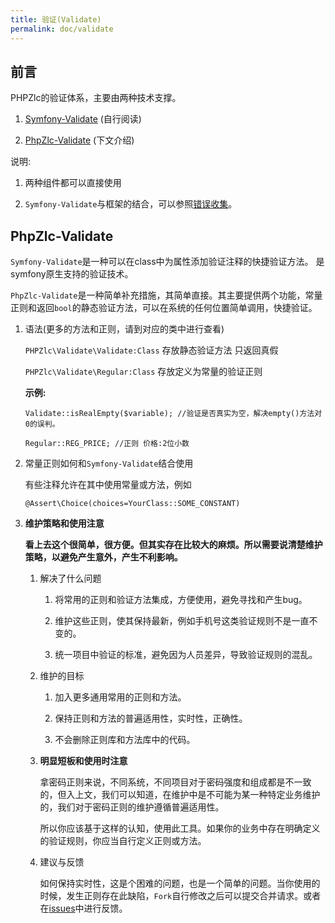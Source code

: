 ```yaml
---
title: 验证(Validate)
permalink: doc/validate
---
```


## 前言

PHPZlc的验证体系，主要由两种技术支撑。

1. [Symfony-Validate](https://symfony.com/doc/4.4/validation.html) (自行阅读)

2. [PhpZlc-Validate](https://github.com/phpzlc/validate) (下文介绍)

说明:

1. 两种组件都可以直接使用

2. `Symfony-Validate`与框架的结合，可以参照[错误收集](/doc/errors)。

## PhpZlc-Validate

`Symfony-Validate`是一种可以在class中为属性添加验证注释的快捷验证方法。 是symfony原生支持的验证技术。

`PhpZlc-Validate`是一种简单补充措施，其简单直接。其主要提供两个功能，常量正则和返回`bool`的静态验证方法，可以在系统的任何位置简单调用，快捷验证。

1. 语法(更多的方法和正则，请到对应的类中进行查看)

    `PHPZlc\Validate\Validate:Class`  存放静态验证方法  只返回真假
    
    `PHPZlc\Validate\Regular:Class` 存放定义为常量的验证正则
    
    **示例:**
    
    ```shell
    Validate::isRealEmpty($variable); //验证是否真实为空，解决empty()方法对0的误判。
    ```
   
    ```shell
    Regular::REG_PRICE; //正则 价格:2位小数
    ```
   
2. 常量正则如何和`Symfony-Validate`结合使用

    有些注释允许在其中使用常量或方法，例如
    
    ```shell
    @Assert\Choice(choices=YourClass::SOME_CONSTANT)
    ```

3. **维护策略和使用注意**

   **看上去这个很简单，很方便。但其实存在比较大的麻烦。所以需要说清楚维护策略，以避免产生意外，产生不利影响。**
   
   1. 解决了什么问题
       
       1. 将常用的正则和验证方法集成，方便使用，避免寻找和产生bug。
       
       2. 维护这些正则，使其保持最新，例如手机号这类验证规则不是一直不变的。
       
       3. 统一项目中验证的标准，避免因为人员差异，导致验证规则的混乱。
       
   2. 维护的目标
   
       1. 加入更多通用常用的正则和方法。
       
       2. 保持正则和方法的普遍适用性，实时性，正确性。
       
       3. 不会删除正则库和方法库中的代码。
   
   3. **明显短板和使用时注意**
   
       拿密码正则来说，不同系统，不同项目对于密码强度和组成都是不一致的，但入上文，我们可以知道，在维护中是不可能为某一种特定业务维护的，我们对于密码正则的维护遵循普遍适用性。
        
       所以你应该基于这样的认知，使用此工具。如果你的业务中存在明确定义的验证规则，你应当自行定义正则或方法。
   
   4. 建议与反馈
   
      如何保持实时性，这是个困难的问题，也是一个简单的问题。当你使用的时候，发生正则存在此缺陷，`Fork`自行修改之后可以提交合并请求。或者在[issues](https://github.com/phpzlc/validate/issues)中进行反馈。
     
      


